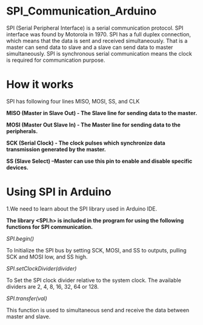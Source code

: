 # SPI_Communication_Arduino

SPI (Serial Peripheral Interface) is a serial communication protocol. SPI interface was found by Motorola in 1970. SPI has a full duplex connection, which means that the data is sent and received simultaneously. That is a master can send data to slave and a slave can send data to master simultaneously. SPI is synchronous serial communication means the clock is required for communication purpose.

# How it works

SPI has following four lines MISO, MOSI, SS, and CLK

__MISO (Master in Slave Out) - The Slave line for sending data to the master.__


__MOSI (Master Out Slave In) - The Master line for sending data to the peripherals.__


__SCK (Serial Clock) - The clock pulses which synchronize data transmission generated by the master.__


__SS (Slave Select) –Master can use this pin to enable and disable specific devices.__

# Using SPI in Arduino

1.We need to learn about the SPI library used in Arduino IDE.

__The library <SPI.h> is included in the program for using the following functions for SPI communication.__

*SPI.begin()*

To Initialize the SPI bus by setting SCK, MOSI, and SS to outputs, pulling SCK and MOSI low, and SS high.

*SPI.setClockDivider(divider)*

To Set the SPI clock divider relative to the system clock. The available dividers are 2, 4, 8, 16, 32, 64 or 128.

*SPI.transfer(val)*

This function is used to simultaneous send and receive the data between master and slave.
